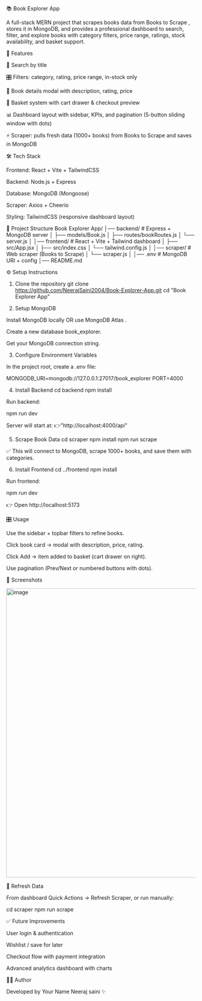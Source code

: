 

📚 Book Explorer App

A full-stack MERN project that scrapes books data from Books to Scrape
, stores it in MongoDB, and provides a professional dashboard to search, filter, and explore books with category filters, price range, ratings, stock availability, and basket support.

🚀 Features

🔎 Search by title

🎛 Filters: category, rating, price range, in-stock only

📖 Book details modal with description, rating, price

🛒 Basket system with cart drawer & checkout preview

📊 Dashboard layout with sidebar, KPIs, and pagination (5-button sliding window with dots)

⚡ Scraper: pulls fresh data (1000+ books) from Books to Scrape and saves in MongoDB

🛠 Tech Stack

Frontend: React + Vite + TailwindCSS

Backend: Node.js + Express

Database: MongoDB (Mongoose)

Scraper: Axios + Cheerio

Styling: TailwindCSS (responsive dashboard layout)

📂 Project Structure
Book Explorer App/
│── backend/        # Express + MongoDB server
│   ├── models/Book.js
│   ├── routes/bookRoutes.js
│   └── server.js
│
│── frontend/       # React + Vite + Tailwind dashboard
│   ├── src/App.jsx
│   ├── src/index.css
│   └── tailwind.config.js
│
│── scraper/        # Web scraper (Books to Scrape)
│   └── scraper.js
│
│── .env            # MongoDB URI + config
│── README.md

⚙️ Setup Instructions
1. Clone the repository
git clone https://github.com/NeerajSaini2004/Book-Explorer-App.git
cd "Book Explorer App"

2. Setup MongoDB

Install MongoDB
 locally OR use MongoDB Atlas
.

Create a new database book_explorer.

Get your MongoDB connection string.

3. Configure Environment Variables

In the project root, create a .env file:

MONGODB_URI=mongodb://127.0.0.1:27017/book_explorer
PORT=4000

4. Install Backend
cd backend
npm install


Run backend:

npm run dev


Server will start at:
👉"http://localhost:4000/api"

5. Scrape Book Data
cd scraper
npm install
npm run scrape


✅ This will connect to MongoDB, scrape 1000+ books, and save them with categories.

6. Install Frontend
cd ../frontend
npm install


Run frontend:

npm run dev


👉 Open http://localhost:5173

🎛 Usage

Use the sidebar + topbar filters to refine books.

Click book card → modal with description, price, rating.

Click Add → item added to basket (cart drawer on right).

Use pagination (Prev/Next or numbered buttons with dots).

📸 Screenshots

<img width="1366" height="768" alt="image" src="https://github.com/user-attachments/assets/f23e03aa-d5cc-4adc-a0e4-f1773a75d23d" />

🔄 Refresh Data

From dashboard Quick Actions → Refresh Scraper, or run manually:

cd scraper
npm run scrape

✅ Future Improvements

User login & authentication

Wishlist / save for later

Checkout flow with payment integration

Advanced analytics dashboard with charts

👨‍💻 Author

Developed by Your Name Neeraj saini ✨
